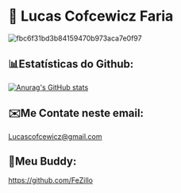 #  🌄 Lucas Cofcewicz Faria

![fbc6f31bd3b84159470b973aca7e0f97](https://github.com/user-attachments/assets/6725f7c5-f151-4f7c-b13b-7fbe51ac9ce7)

##  📊Estatísticas do Github:

[![Anurag's GitHub stats](https://github-readme-stats.vercel.app/api?username=Lucas-Cofcewicz-Faria&show_icons=true&theme=shadow_red&hide_border=true&bg_color=000000&icon_color=c71d48&text_color=c8c8c8&title_color=ed2255)](https://github.com/Lucas-Cofcewicz-Faria/github-readme-stats)

 ##  ✉️Me Contate neste email: 
 Lucascofcewicz@gmail.com

##  🫡Meu Buddy:
https://github.com/FeZillo

